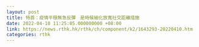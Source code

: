 ```yaml
---
layout: post
title: 特首：疫情平穩無急反彈　是時候細化放寬社交距離措施
date: 2022-04-10 11:25:05.000000000 +08:00
link: https://news.rthk.hk/rthk/ch/component/k2/1643293-20220410.htm
categories: rthk
---
```



